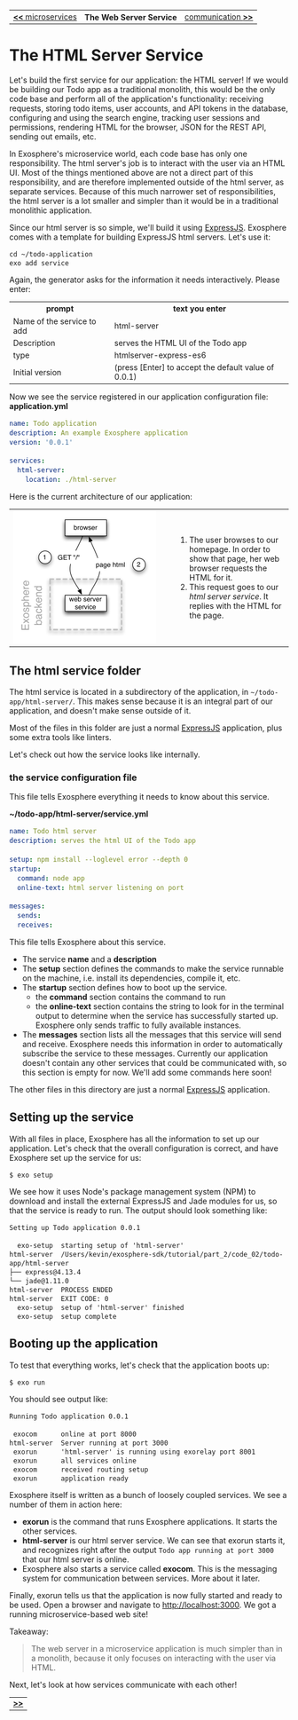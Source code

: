 <table>
  <tr>
    <td><a href="03_microservices.md"><b>&lt;&lt;</b> microservices</a></td>
    <th>The Web Server Service</th>
    <td><a href="05_communication.md">communication <b>&gt;&gt;</b></a></td>
  </tr>
</table>


# The HTML Server Service

Let's build the first service for our application:
the HTML server!
If we would be building our Todo app as a traditional monolith,
this would be the only code base
and perform all of the application's functionality:
receiving requests,
storing todo items, user accounts, and API tokens in the database,
configuring and using the search engine,
tracking user sessions and permissions,
rendering HTML for the browser, JSON for the REST API,
sending out emails,
etc.

In Exosphere's microservice world,
each code base has only one responsibility.
The html server's job is to interact with the user via an HTML UI.
Most of the things mentioned above are not a direct part of this responsibility,
and are therefore implemented outside of the html server,
as separate services.
Because of this much narrower set of responsibilities,
the html server is a lot smaller and simpler
than it would be in a traditional monolithic application.

Since our html server is so simple,
we'll build it using [ExpressJS](http://expressjs.com).
Exosphere comes with a template for building ExpressJS html servers.
Let's use it:

```
cd ~/todo-application
exo add service
```

Again, the generator asks for the information it needs interactively.
Please enter:

<table>
  <tr>
    <th>prompt</th>
    <th>text you enter</th>
  </tr>
  <tr>
    <td>Name of the service to add</td>
    <td>html-server</td>
  </tr>
  <tr>
    <td>Description</td>
    <td>serves the HTML UI of the Todo app</td>
  </tr>
  <tr>
    <td>type</td>
    <td>htmlserver-express-es6</td>
  </tr>
  <tr>
    <td>Initial version</td>
    <td>(press [Enter] to accept the default value of 0.0.1)</td>
  </tr>
</table>

Now we see the service registered in our application configuration file:
__application.yml__

```yml
name: Todo application
description: An example Exosphere application
version: '0.0.1'

services:
  html-server:
    location: ./html-server
```

Here is the current architecture of our application:

<table>
  <tr>
    <td width="280">
      <img alt="architecture for step 2" src="04_architecture.png" width="258">
    </td>
    <td>
      <ol>
        <li>
          The user browses to our homepage.
          In order to show that page, her web browser requests the HTML for it.
        </li>
        <li>
          This request goes to our <i>html server service</i>.
          It replies with the HTML for the page.
        </li>
      </ol>
    </td>
  </tr>
</table>



## The html service folder

The html service is located in a subdirectory of the application,
in `~/todo-app/html-server/`.
This makes sense because it is an integral part of our application,
and doesn't make sense outside of it.

Most of the files in this folder
are just a normal [ExpressJS](http://expressjs.com) application,
plus some extra tools like linters.

Let's check out how the service looks like internally.


### the service configuration file

This file tells Exosphere everything it needs to know about this service.

__~/todo-app/html-server/service.yml__

```yml
name: Todo html server
description: serves the html UI of the Todo app

setup: npm install --loglevel error --depth 0
startup:
  command: node app
  online-text: html server listening on port

messages:
  sends:
  receives:
```

This file tells Exosphere about this service.
* The service __name__ and a __description__
* The __setup__ section defines the commands to make the service runnable on the machine,
  i.e. install its dependencies, compile it, etc.
* The __startup__ section defines how to boot up the service.
  * the __command__ section contains the command to run
  * the __online-text__ section contains the string to look for in the terminal output
    to determine when the service has successfully started up.
    Exosphere only sends traffic to fully available instances.
* The __messages__ section lists all the messages that this service will send and receive.
  Exosphere needs this information
  in order to automatically subscribe the service to these messages.
  Currently our application doesn't contain any other services
  that could be communicated with,
  so this section is empty for now.
  We'll add some commands here soon!


The other files in this directory are just a normal
[ExpressJS](http://expressjs.com)
application.


## Setting up the service

With all files in place,
Exosphere has all the information to set up our application.
Let's check that the overall configuration is correct,
and have Exosphere set up the service for us:

```
$ exo setup
```

We see how it uses Node's package management system (NPM)
to download and install
the external ExpressJS and Jade modules for us,
so that the service is ready to run.
The output should look something like:

```
Setting up Todo application 0.0.1

  exo-setup  starting setup of 'html-server'
html-server  /Users/kevin/exosphere-sdk/tutorial/part_2/code_02/todo-app/html-server
├── express@4.13.4
└── jade@1.11.0
html-server  PROCESS ENDED
html-server  EXIT CODE: 0
  exo-setup  setup of 'html-server' finished
  exo-setup  setup complete
```


## Booting up the application

To test that everything works, let's check that the application boots up:

```
$ exo run
```

You should see output like:

```
Running Todo application 0.0.1

 exocom      online at port 8000
html-server  Server running at port 3000
 exorun      'html-server' is running using exorelay port 8001
 exorun      all services online
 exocom      received routing setup
 exorun      application ready
```

Exosphere itself is written as a bunch of loosely coupled services.
We see a number of them in action here:
* __exorun__ is the command that runs Exosphere applications.
  It starts the other services.
* __html-server__ is our html server service.
  We can see that exorun starts it,
  and recognizes right after the output `Todo app running at port 3000`
  that our html server is online.
* Exosphere also starts a service called __exocom__.
  This is the messaging system
  for communication between services.
  More about it later.

Finally, exorun tells us that the application is now fully started
and ready to be used.
Open a browser and navigate to [http://localhost:3000](http://localhost:3000).
We got a running microservice-based web site!

Takeaway:
> The web server in a microservice application is much simpler than in a monolith,
> because it only focuses on interacting with the user via HTML.

Next, let's look at how services communicate with each other!

<table>
  <tr>
    <td><a href="05_communication.md"><b>&gt;&gt;</b></a></td>
  </tr>
</table>
